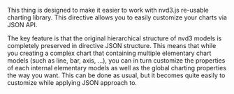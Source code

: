 This thing is designed to make it easier to work with nvd3.js re-usable charting library. This directive allows you to easily customize your charts via JSON API.

The key feature is that the original hierarchical structure of nvd3 models is completely preserved in directive JSON structure. This means that while you creating a complex chart that containing multiple elementary chart models (such as line, bar, axis, ...), you can in turn customize the properties of each internal elementary models as well as the global charting properties the way you want. This can be done as usual, but it becomes quite easily to customize while applying JSON approach to.
